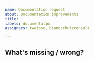 ```yaml
---
name: Documentation request
about: Documentation improvements
title: ''
labels: documentation
assignees: rweisse, brandschutzconsult

---
```


## What's missing / wrong?
<!-- A clear and concise description of what you like to change. -->
